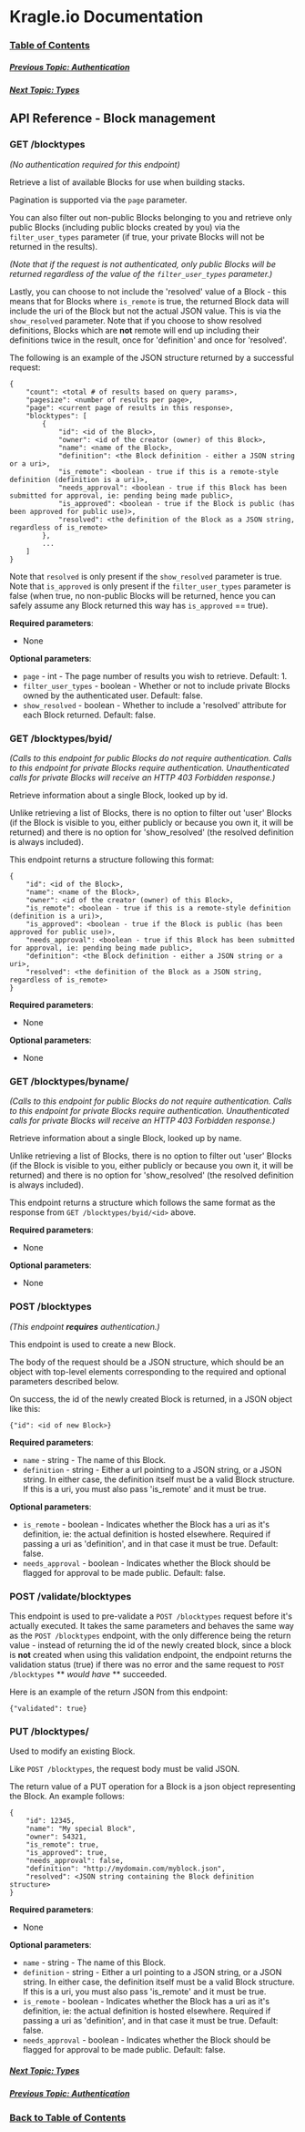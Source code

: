 # Kragle.io Documentation

### [Table of Contents](../README.md)

##### [Previous Topic: Authentication](./Authentication.md)

##### [Next Topic: Types](./Types.md)

## API Reference - Block management

### GET /blocktypes

_(No authentication required for this endpoint)_

Retrieve a list of available Blocks for use when building stacks.

Pagination is supported via the `page` parameter.

You can also filter out non-public Blocks belonging to you and retrieve only public Blocks (including public blocks created by you) via the `filter_user_types` parameter (if true, your private Blocks will not be returned in the results).

_(Note that if the request is not authenticated, only public Blocks will be returned regardless of the value of the `filter_user_types` parameter.)_

Lastly, you can choose to not include the 'resolved' value of a Block - this means that for Blocks where `is_remote` is true, the returned Block data will include the uri of the Block but not the actual JSON value. This is via the `show_resolved` parameter. Note that if you choose to show resolved definitions, Blocks which are **not** remote will end up including their definitions twice in the result, once for 'definition' and once for 'resolved'.

The following is an example of the JSON structure returned by a successful request:
```
{
    "count": <total # of results based on query params>,
    "pagesize": <number of results per page>,
    "page": <current page of results in this response>,
    "blocktypes": [
        {
            "id": <id of the Block>,
            "owner": <id of the creator (owner) of this Block>,
            "name": <name of the Block>,
            "definition": <the Block definition - either a JSON string or a uri>,
            "is_remote": <boolean - true if this is a remote-style definition (definition is a uri)>,
            "needs_approval": <boolean - true if this Block has been submitted for approval, ie: pending being made public>,
            "is_approved": <boolean - true if the Block is public (has been approved for public use)>,
            "resolved": <the definition of the Block as a JSON string, regardless of is_remote>
        },
        ...
    ]
}
```

Note that `resolved` is only present if the `show_resolved` parameter is true.
Note that `is_approved` is only present if the `filter_user_types` parameter is false (when true, no non-public Blocks will be returned, hence you can safely assume any Block returned this way has `is_approved` == true).

**Required parameters**:
  - None

**Optional parameters**:
  - `page` - int - The page number of results you wish to retrieve. Default: 1.
  - `filter_user_types` - boolean - Whether or not to include private Blocks owned by the authenticated user. Default: false.
  - `show_resolved` - boolean - Whether to include a 'resolved' attribute for each Block returned. Default: false.

### GET /blocktypes/byid/<block id>

_(Calls to this endpoint for public Blocks do not require authentication. Calls to this endpoint for private Blocks require authentication. Unauthenticated calls for private Blocks will receive an HTTP 403 Forbidden response.)_

Retrieve information about a single Block, looked up by id.

Unlike retrieving a list of Blocks, there is no option to filter out 'user' Blocks (if the Block is visible to you, either publicly or because you own it, it will be returned) and there is no option for 'show_resolved' (the resolved definition is always included).

This endpoint returns a structure following this format:
```
{
    "id": <id of the Block>,
    "name": <name of the Block>,
    "owner": <id of the creator (owner) of this Block>,
    "is_remote": <boolean - true if this is a remote-style definition (definition is a uri)>,
    "is_approved": <boolean - true if the Block is public (has been approved for public use)>,
    "needs_approval": <boolean - true if this Block has been submitted for approval, ie: pending being made public>,
    "definition": <the Block definition - either a JSON string or a uri>,
    "resolved": <the definition of the Block as a JSON string, regardless of is_remote>
}
```

**Required  parameters**:
  - None

**Optional parameters**:
  - None

### GET /blocktypes/byname/<block name>

_(Calls to this endpoint for public Blocks do not require authentication. Calls to this endpoint for private Blocks require authentication. Unauthenticated calls for private Blocks will receive an HTTP 403 Forbidden response.)_

Retrieve information about a single Block, looked up by name.

Unlike retrieving a list of Blocks, there is no option to filter out 'user' Blocks (if the Block is visible to you, either publicly or because you own it, it will be returned) and there is no option for 'show_resolved' (the resolved definition is always included).

This endpoint returns a structure which follows the same format as the response from `GET /blocktypes/byid/<id>` above.

**Required  parameters**:
  - None

**Optional parameters**:
  - None

### POST /blocktypes

_(This endpoint **requires** authentication.)_

This endpoint is used to create a new Block.

The body of the request should be a JSON structure, which should be an object with top-level elements corresponding to the required and optional parameters described below.

On success, the id of the newly created Block is returned, in a JSON object like this:
```
{"id": <id of new Block>}
```

**Required parameters**:
  - `name` - string - The name of this Block.
  - `definition` - string - Either a url pointing to a JSON string, or a JSON string. In either case, the definition itself must be a valid Block structure. If this is a uri, you must also pass 'is_remote' and it must be true.

**Optional parameters**:
  - `is_remote` - boolean - Indicates whether the Block has a uri as it's definition, ie: the actual definition is hosted elsewhere. Required if passing a uri as 'definition', and in that case it must be true. Default: false.
  - `needs_approval` - boolean - Indicates whether the Block should be flagged for approval to be made public. Default: false.

### POST /validate/blocktypes

This endpoint is used to pre-validate a `POST /blocktypes` request before it's actually executed. It takes the same parameters and behaves the same way as the `POST /blocktypes` endpoint, with the only difference being the return value - instead of returning the id of the newly created block, since a block is **not** created when using this validation endpoint, the endpoint returns the validation status (true) if there was no error and the same request to `POST /blocktypes` ** _would have_ ** succeeded.

Here is an example of the return JSON from this endpoint:
```
{"validated": true}
```

### PUT /blocktypes/<id>

Used to modify an existing Block.

Like `POST /blocktypes`, the request body must be valid JSON.

The return value of a PUT operation for a Block is a json object representing the Block. An example follows:
```
{
    "id": 12345,
    "name": "My special Block",
    "owner": 54321,
    "is_remote": true,
    "is_approved": true,
    "needs_approval": false,
    "definition": "http://mydomain.com/myblock.json",
    "resolved": <JSON string containing the Block definition structure>
}
```

**Required parameters**:
  - None

**Optional parameters**:
  - `name` - string - The name of this Block.
  - `definition` - string - Either a url pointing to a JSON string, or a JSON string. In either case, the definition itself must be a valid Block structure. If this is a uri, you must also pass 'is_remote' and it must be true.
  - `is_remote` - boolean - Indicates whether the Block has a uri as it's definition, ie: the actual definition is hosted elsewhere. Required if passing a uri as 'definition', and in that case it must be true. Default: false.
  - `needs_approval` - boolean - Indicates whether the Block should be flagged for approval to be made public. Default: false.

##### [Next Topic: Types](./Types.md)

##### [Previous Topic: Authentication](./Authentication.md)

### [Back to Table of Contents](../README.md)


